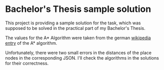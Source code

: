# Bachelor's Thesis sample solution

This project is providing a sample solution for the task, which was supposed to be solved in the practical part of my
Bachelor's Thesis.

The values for the A* Algorithm were taken
from the german [wikipedia entry](https://de.wikipedia.org/wiki/A*-Algorithmus#Anwendungsgebiete) of the A* algorithm.

Unfortunately, there were two small errors in the distances of the place nodes in the corresponding JSON.
I'll check the algorithms in the solutions for their correctness.